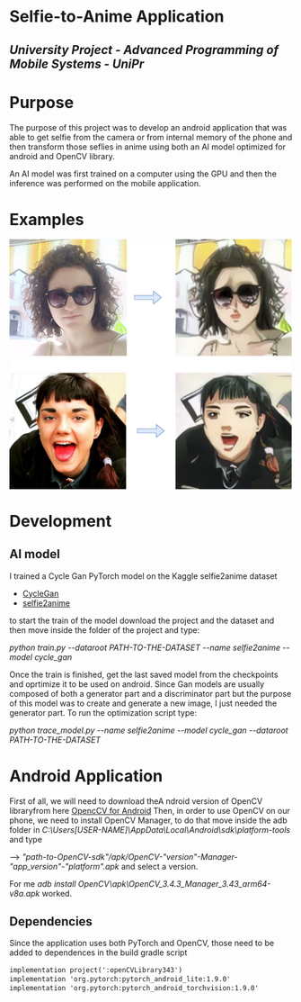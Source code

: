 # Selfie-to-Anime Application
## _University Project - Advanced Programming of Mobile Systems - UniPr_

# Purpose

The purpose of this project was to develop an android application that was able to get selfie from the camera or from internal memory of the phone and then transform those seflies in anime using both an AI model optimized for android and OpenCV library. 

An AI model was first trained on a computer using the GPU and then the inference was performed on the mobile application.

# Examples 

<p align="center">
    <img src="img/example.png" alt="Image 1" width="700" style="vertical-align:middle;">
</p>

# Development

## AI model

I trained a Cycle Gan PyTorch model on the Kaggle selfie2anime dataset 

- [CycleGan](https://github.com/junyanz/pytorch-CycleGAN-and-pix2pix) 
- [selfie2anime](https://www.kaggle.com/datasets/arnaud58/selfie2anime) 

to start the train of the model download the project and the dataset and then move inside the folder of the project and type:

_python train.py --dataroot PATH-TO-THE-DATASET --name selfie2anime --model cycle_gan_

Once the train is finished, get the last saved model from the checkpoints and oprtimize it to be used on android. Since Gan models are usually composed of both a generator part and a discriminator part but the purpose of this model was to create and generate a new image, I just needed the generator part. To run the optimization script type:

_python trace_model.py --name selfie2anime --model cycle_gan --dataroot PATH-TO-THE-DATASET_

# Android Application

First of all, we will need to download theA ndroid version of OpenCV libraryfrom here [OpencCV for Android](https://sourceforge.net/projects/opencvlibrary/files/opencv-android/3.4.3/opencv-3.4.3-android-sdk.zip/download) 
Then, in order to use OpenCV on our phone, we need to install OpenCV Manager, to do that move inside the adb folder in _C:\Users\[USER-NAME]\AppData\Local\Android\sdk\platform-tools_ and type 

--> _"path-to-OpenCV-sdk"/apk/OpenCV-"version"-Manager-"app_version"-"platform".apk_  and select a version. 

For me _adb install OpenCV\apk\OpenCV_3.4.3_Manager_3.43_arm64-v8a.apk_ worked.

## Dependencies

Since the application uses both PyTorch and OpenCV, those need to be added to dependences in the build gradle script

```
implementation project(':openCVLibrary343')
implementation 'org.pytorch:pytorch_android_lite:1.9.0'
implementation 'org.pytorch:pytorch_android_torchvision:1.9.0'
```

